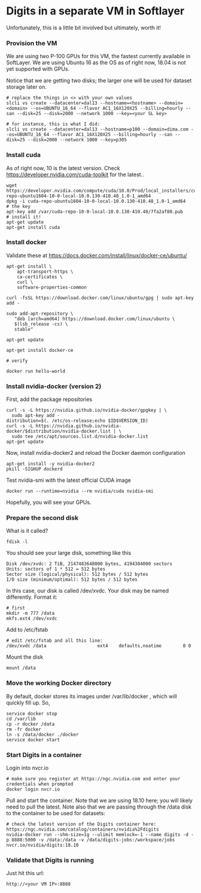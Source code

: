 # Digits in a separate VM in Softlayer

Unfortunately, this is a little bit involved but ultimately, worth it!


### Provision the VM 
We are using two P-100 GPUs for this VM, the fastest currently available in SoftLayer.  We are using Ubuntu 16 as the OS as of right now, 18.04 is not yet supported with GPUs.

Notice that we are getting two disks; the larger one will be used for dataset storage later on.
```
# replace the things in <> with your own values
slcli vs create --datacenter=dal13 --hostname=<hostname> --domain=<domain> --os=UBUNTU_16_64 --flavor AC1_16X120X25 --billing=hourly --san --disk=25 --disk=2000 --network 1000 --key=<your SL key>

# for instance, this is what I did:
slcli vs create --datacenter=dal13 --hostname=p100 --domain=dima.com --os=UBUNTU_16_64 --flavor AC1_16X120X25 --billing=hourly --san --disk=25 --disk=2000 --network 1000 --key=p305
``` 
### Install cuda
As of right now, 10 is the latest version.  Check https://developer.nvidia.com/cuda-toolkit  for the latest..
```
wget https://developer.nvidia.com/compute/cuda/10.0/Prod/local_installers/cuda-repo-ubuntu1604-10-0-local-10.0.130-410.48_1.0-1_amd64
dpkg -i cuda-repo-ubuntu1604-10-0-local-10.0.130-410.48_1.0-1_amd64
# the key
apt-key add /var/cuda-repo-10-0-local-10.0.130-410.48/7fa2af80.pub
# install it!
apt-get update
apt-get install cuda
```
### Install docker
Validate these at https://docs.docker.com/install/linux/docker-ce/ubuntu/
```
apt-get install \
    apt-transport-https \
    ca-certificates \
    curl \
    software-properties-common
	
curl -fsSL https://download.docker.com/linux/ubuntu/gpg | sudo apt-key add -

sudo add-apt-repository \
   "deb [arch=amd64] https://download.docker.com/linux/ubuntu \
   $(lsb_release -cs) \
   stable"	

apt-get update

apt-get install docker-ce

# verify

docker run hello-world
```

### Install nvidia-docker (version 2)
First, add the package repositories
```
curl -s -L https://nvidia.github.io/nvidia-docker/gpgkey | \
  sudo apt-key add -
distribution=$(. /etc/os-release;echo $ID$VERSION_ID)
curl -s -L https://nvidia.github.io/nvidia-docker/$distribution/nvidia-docker.list | \
  sudo tee /etc/apt/sources.list.d/nvidia-docker.list
apt-get update
```

Now, install nvidia-docker2 and reload the Docker daemon configuration
```
apt-get install -y nvidia-docker2
pkill -SIGHUP dockerd
```
Test nvidia-smi with the latest official CUDA image
```
docker run --runtime=nvidia --rm nvidia/cuda nvidia-smi
```
Hopefully, you will see your GPUs.  
### Prepare the second disk
What is it called?
```
fdisk -l
```
You should see your large disk, something like this
```
Disk /dev/xvdc: 2 TiB, 2147483648000 bytes, 4194304000 sectors
Units: sectors of 1 * 512 = 512 bytes
Sector size (logical/physical): 512 bytes / 512 bytes
I/O size (minimum/optimal): 512 bytes / 512 bytes
```
In this case, our disk is called /dev/xvdc.  Your disk may be named differently.  Format it:
```
# first
mkdir -m 777 /data
mkfs.ext4 /dev/xvdc
```

Add to /etc/fstab
```
# edit /etc/fstab and all this line:
/dev/xvdc /data                   ext4    defaults,noatime        0 0
```
Mount the disk
```
mount /data
```
### Move the working Docker directory
By default, docker stores its images under /var/lib/docker , which will quickly fill up.  So,
```
service docker stop
cd /var/lib
cp -r docker /data
rm -fr docker
ln -s /data/docker ./docker
service docker start
```

### Start Digits in a container
Login into nvcr.io
```
# make sure you register at https://ngc.nvidia.com and enter your credentials when prompted
docker login nvcr.io
```
Pull and start the container.  Note that we are using 18.10 here; you will likely need to pull the latest.  Note also that we are passing through the /data disk to the container to be used for datasets:
```
# check the latest version of the Digits container here: https://ngc.nvidia.com/catalog/containers/nvidia%2Fdigits
nvidia-docker run --shm-size=1g --ulimit memlock=-1 --name digits -d -p 8888:5000 -v /data:/data -v /data/digits-jobs:/workspace/jobs nvcr.io/nvidia/digits:18.10
```
### Validate that Digits is running
Just hit this url:  
```
http://<your VM IP>:8888
```
	
